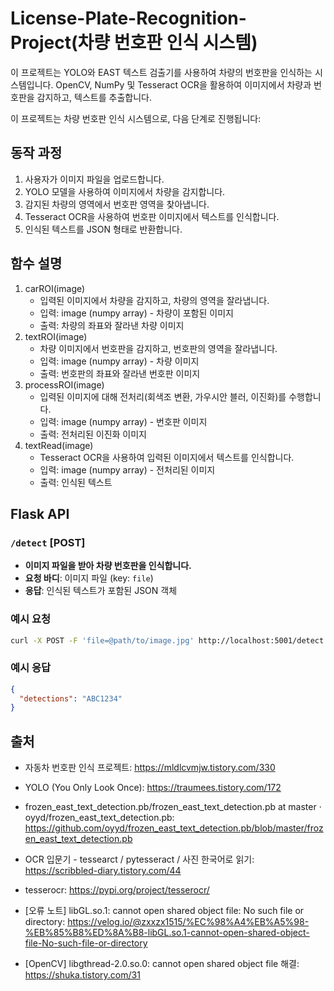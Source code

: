 # License-Plate-Recognition-Project(차량 번호판 인식 시스템)

이 프로젝트는 YOLO와 EAST 텍스트 검출기를 사용하여 차량의 번호판을 인식하는 시스템입니다. OpenCV, NumPy 및 Tesseract OCR을 활용하여 이미지에서 차량과 번호판을 감지하고, 텍스트를 추출합니다.

이 프로젝트는 차량 번호판 인식 시스템으로, 다음 단계로 진행됩니다:

## 동작 과정
1. 사용자가 이미지 파일을 업로드합니다.
2. YOLO 모델을 사용하여 이미지에서 차량을 감지합니다.
3. 감지된 차량의 영역에서 번호판 영역을 찾아냅니다.
4. Tesseract OCR을 사용하여 번호판 이미지에서 텍스트를 인식합니다.
5. 인식된 텍스트를 JSON 형태로 반환합니다.


## 함수 설명
1. carROI(image)
    - 입력된 이미지에서 차량을 감지하고, 차량의 영역을 잘라냅니다.
    - 입력: image (numpy array) - 차량이 포함된 이미지
    - 출력: 차량의 좌표와 잘라낸 차량 이미지
2. textROI(image)
    - 차량 이미지에서 번호판을 감지하고, 번호판의 영역을 잘라냅니다.
    - 입력: image (numpy array) - 차량 이미지
    - 출력: 번호판의 좌표와 잘라낸 번호판 이미지
3. processROI(image)
    - 입력된 이미지에 대해 전처리(회색조 변환, 가우시안 블러, 이진화)를 수행합니다.
    - 입력: image (numpy array) - 번호판 이미지
    - 출력: 전처리된 이진화 이미지
4. textRead(image)
    - Tesseract OCR을 사용하여 입력된 이미지에서 텍스트를 인식합니다.
    - 입력: image (numpy array) - 전처리된 이미지
    - 출력: 인식된 텍스트

## Flask API

### `/detect` [POST]

- **이미지 파일을 받아 차량 번호판을 인식합니다.**
- **요청 바디**: 이미지 파일 (key: `file`)
- **응답**: 인식된 텍스트가 포함된 JSON 객체

### 예시 요청

```bash
curl -X POST -F 'file=@path/to/image.jpg' http://localhost:5001/detect
```

### 예시 응답
```json
{
  "detections": "ABC1234"
}
```

## 출처
- 자동차 번호판 인식 프로젝트: https://mldlcvmjw.tistory.com/330

- YOLO (You Only Look Once): https://traumees.tistory.com/172

- frozen_east_text_detection.pb/frozen_east_text_detection.pb at master · oyyd/frozen_east_text_detection.pb: https://github.com/oyyd/frozen_east_text_detection.pb/blob/master/frozen_east_text_detection.pb

- OCR 입문기 - tessearct / pytesseract / 사진 한국어로 읽기: https://scribbled-diary.tistory.com/44

- tesserocr: https://pypi.org/project/tesserocr/

- [오류 노트] libGL.so.1: cannot open shared object file: No such file or directory: https://velog.io/@zxxzx1515/%EC%98%A4%EB%A5%98-%EB%85%B8%ED%8A%B8-libGL.so.1-cannot-open-shared-object-file-No-such-file-or-directory

- [OpenCV] libgthread-2.0.so.0: cannot open shared object file 해결: https://shuka.tistory.com/31






